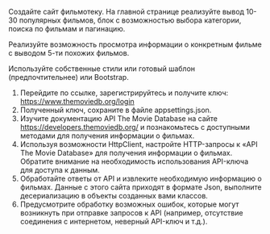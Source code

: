 Создайте сайт фильмотеку. На главной странице реализуйте вывод 10-30 популярных фильмов, блок с возможностью выбора категории, поиска по фильмам и пагинацию. 

Реализуйте возможность просмотра информации о конкретным фильме с выводом 5-ти похожих фильмов. 

Используйте собственные стили или готовый шаблон (предпочтительнее) или Bootstrap.

1. Перейдите по ссылке, зарегистрируйтесь и получите ключ: https://www.themoviedb.org/login
2. Полученный ключ, сохраните в файле appsettings.json.
3. Изучите документацию API The Movie Database на сайте https://developers.themoviedb.org/ и познакомьтесь с доступными методами для получения информации о фильмах.
4. Используя возможности HttpClient, настройте HTTP-запросы к «API The Movie Database» для получения информации о фильмах. Обратите внимание на необходимость использования API-ключа для доступа к данным.
5. Обработайте ответы от API и извлеките необходимую информацию о фильмах. Данные с этого сайта приходят в формате Json, выполните десериализацию в объекты созданных вами классов.
6. Предусмотрите обработку возможных ошибок, которые могут возникнуть при отправке запросов к API (например, отсутствие соединения с интернетом, неверный API-ключ и т.д.).
